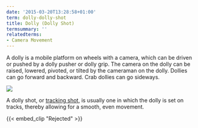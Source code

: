 ```yaml
---
date: '2015-03-20T13:28:58+01:00'
term: dolly-dolly-shot
title: Dolly (Dolly Shot)
termsummary: ''
relatedterms:
- Camera Movement
---
```


A dolly is a mobile platform on wheels with a camera, which can be
driven or pushed by a dolly pusher or dolly grip.<!--more--> The camera on the
dolly can be raised, lowered, pivoted, or tilted by the cameraman on
the dolly. Dollies can go forward and backward. Crab dollies can go
sideways.

<img src="http://ccnmtl.columbia.edu/projects/filmglossary/web/pics/dolly.jpg"/>

A dolly shot, or [tracking shot](../tracking-shot/), is usually one in which the dolly is
set on tracks, thereby allowing for a smooth, even movement.

{{< embed_clip "Rejected" >}}